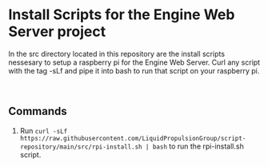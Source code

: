 # Install Scripts for the Engine Web Server project

In the src directory located in this repository are the install scripts nessesary to setup a 
raspberry pi for the Engine Web Server. Curl any script with the tag -sLf and pipe it into bash
to run that script on your raspberry pi.

<br>

## Commands

1) Run `curl -sLf https://raw.githubusercontent.com/LiquidPropulsionGroup/script-repository/main/src/rpi-install.sh | bash` to run the rpi-install.sh script. 
